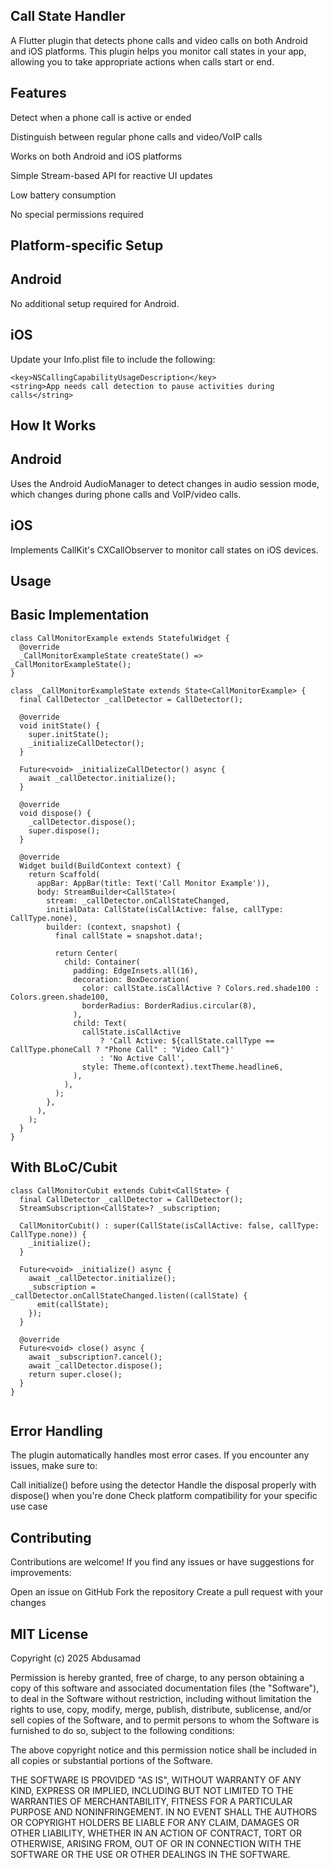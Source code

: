 ## Call State Handler
A Flutter plugin that detects phone calls and video calls on both Android and iOS platforms. This plugin helps you monitor call states in your app, allowing you to take appropriate actions when calls start or end.

## Features
Detect when a phone call is active or ended  

Distinguish between regular phone calls and video/VoIP calls  

Works on both Android and iOS platforms  

Simple Stream-based API for reactive UI updates  

Low battery consumption  

No special permissions required

## Platform-specific Setup
## Android
No additional setup required for Android.
## iOS
Update your Info.plist file to include the following:
```
<key>NSCallingCapabilityUsageDescription</key>
<string>App needs call detection to pause activities during calls</string>
```

## How It Works
## Android
Uses the Android AudioManager to detect changes in audio session mode, which changes during phone calls and VoIP/video calls.
## iOS
Implements CallKit's CXCallObserver to monitor call states on iOS devices.



## Usage
## Basic Implementation

```
class CallMonitorExample extends StatefulWidget {
  @override
  _CallMonitorExampleState createState() => _CallMonitorExampleState();
}

class _CallMonitorExampleState extends State<CallMonitorExample> {
  final CallDetector _callDetector = CallDetector();
  
  @override
  void initState() {
    super.initState();
    _initializeCallDetector();
  }
  
  Future<void> _initializeCallDetector() async {
    await _callDetector.initialize();
  }
  
  @override
  void dispose() {
    _callDetector.dispose();
    super.dispose();
  }
  
  @override
  Widget build(BuildContext context) {
    return Scaffold(
      appBar: AppBar(title: Text('Call Monitor Example')),
      body: StreamBuilder<CallState>(
        stream: _callDetector.onCallStateChanged,
        initialData: CallState(isCallActive: false, callType: CallType.none),
        builder: (context, snapshot) {
          final callState = snapshot.data!;
          
          return Center(
            child: Container(
              padding: EdgeInsets.all(16),
              decoration: BoxDecoration(
                color: callState.isCallActive ? Colors.red.shade100 : Colors.green.shade100,
                borderRadius: BorderRadius.circular(8),
              ),
              child: Text(
                callState.isCallActive 
                    ? 'Call Active: ${callState.callType == CallType.phoneCall ? "Phone Call" : "Video Call"}' 
                    : 'No Active Call',
                style: Theme.of(context).textTheme.headline6,
              ),
            ),
          );
        },
      ),
    );
  }
}
```
## With BLoC/Cubit

```
class CallMonitorCubit extends Cubit<CallState> {
  final CallDetector _callDetector = CallDetector();
  StreamSubscription<CallState>? _subscription;

  CallMonitorCubit() : super(CallState(isCallActive: false, callType: CallType.none)) {
    _initialize();
  }

  Future<void> _initialize() async {
    await _callDetector.initialize();
    _subscription = _callDetector.onCallStateChanged.listen((callState) {
      emit(callState);
    });
  }

  @override
  Future<void> close() async {
    await _subscription?.cancel();
    await _callDetector.dispose();
    return super.close();
  }
}


```
## Error Handling
The plugin automatically handles most error cases. If you encounter any issues, make sure to:

Call initialize() before using the detector
Handle the disposal properly with dispose() when you're done
Check platform compatibility for your specific use case

## Contributing
Contributions are welcome! If you find any issues or have suggestions for improvements:

Open an issue on GitHub
Fork the repository
Create a pull request with your changes

## MIT License

Copyright (c) 2025 Abdusamad

Permission is hereby granted, free of charge, to any person obtaining a copy
of this software and associated documentation files (the "Software"), to deal
in the Software without restriction, including without limitation the rights
to use, copy, modify, merge, publish, distribute, sublicense, and/or sell
copies of the Software, and to permit persons to whom the Software is
furnished to do so, subject to the following conditions:

The above copyright notice and this permission notice shall be included in all
copies or substantial portions of the Software.

THE SOFTWARE IS PROVIDED "AS IS", WITHOUT WARRANTY OF ANY KIND, EXPRESS OR
IMPLIED, INCLUDING BUT NOT LIMITED TO THE WARRANTIES OF MERCHANTABILITY,
FITNESS FOR A PARTICULAR PURPOSE AND NONINFRINGEMENT. IN NO EVENT SHALL THE
AUTHORS OR COPYRIGHT HOLDERS BE LIABLE FOR ANY CLAIM, DAMAGES OR OTHER
LIABILITY, WHETHER IN AN ACTION OF CONTRACT, TORT OR OTHERWISE, ARISING FROM,
OUT OF OR IN CONNECTION WITH THE SOFTWARE OR THE USE OR OTHER DEALINGS IN THE
SOFTWARE.

